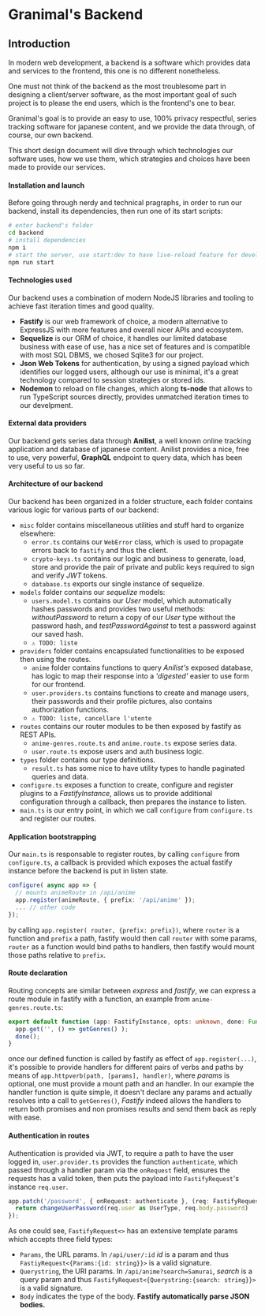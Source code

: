 # Granimal's Backend
## Introduction
In modern web development, a backend is a software which provides data and services to the frontend, this one is no different nonetheless. 

One must not think of the backend as the most troublesome part in designing a client/server software, as the most important goal of such project is to please the end users, which is the frontend's one to bear.

Granimal's goal is to provide an easy to use, 100% privacy respectful, series tracking software for japanese content, and we provide the data through, of course, our own backend.

This short design document will dive through which technologies our software uses, how we use them, which strategies and choices have been made to provide our services.

#### Installation and launch
Before going through nerdy and technical pragraphs, in order to run our backend, install its dependencies, then run one of its start scripts:
```bash
# enter backend's folder
cd backend
# install dependencies
npm i
# start the server, use start:dev to have live-reload feature for development
npm run start
```
#### Technologies used
Our backend uses a combination of modern NodeJS libraries and tooling to achieve fast iteration times and good quality.  

- **Fastify** is our web framework of choice, a modern alternative to ExpressJS with more features and overall nicer APIs and ecosystem.
- **Sequelize** is our ORM of choice, it handles our limited database business with ease of use, has a nice set of features and is compatible with most SQL DBMS, we chosed Sqlite3 for our project.
- **Json Web Tokens** for authentication, by using a signed payload which identifies our logged users, although our use is minimal, it's a great technology compared to session strategies or stored ids.
- **Nodemon** to reload on file changes, which along **ts-node** that allows to run TypeScript sources directly, provides unmatched iteration times to our develpment.

#### External data providers
Our backend gets series data through **Anilist**, a well known online tracking application and database of japanese content.
Anilist provides a nice, free to use, very powerful, **GraphQL** endpoint to query data, which has been very useful to us so far.  

#### Architecture of our backend
Our backend has been organized in a folder structure, each folder contains various logic for various parts of our backend:

- `misc` folder contains miscellaneous utilities and stuff hard to organize elsewhere:
    - `error.ts` contains our `WebError` class, which is used to propagate errors back to `fastify` and thus the client.
    - `crypto-keys.ts` contains our logic and business to generate, load, store and provide the pair of private and public keys required to sign and verify *JWT* tokens.
    - `database.ts` exports our single instance of sequelize.
- `models` folder contains our *sequelize* models:
    - `users.model.ts` contains our *User* model, which automatically hashes passwords and provides two useful methods: *withoutPassword* to return a copy of our *User* type without the password hash, and *testPasswordAgainst* to test a password against our saved hash. 
    - `⚠️ TODO: liste`
- `providers` folder contains encapsulated functionalities to be exposed then using the routes.
  - `anime` folder contains functions to query *Anilist's* exposed database, has logic to map their response into a *'digested'* easier to use form for our frontend.
  - `user.providers.ts` contains functions to create and manage users, their passwords and their profile pictures, also contains authorization functions. 
  - `⚠️ TODO: liste, cancellare l'utente`
- `routes` contains our router modules to be then exposed by fastify as REST APIs.
  - `anime-genres.route.ts` and `anime.route.ts` expose series data.
  - `user.route.ts` expose users and auth business logic.
- `types` folder contains our type definitions.
  - `result.ts` has some nice to have utility types to handle paginated queries and data.
- `configure.ts` exposes a function to create, configure and register plugins to a *FastifyInstance*, allows us to provide additional configuration through a callback, then prepares the instance to listen.
- `main.ts` is our entry point, in which we call `configure` from `configure.ts` and register our routes.

#### Application bootstrapping
Our `main.ts` is responsable to register routes, by calling `configure` from `configure.ts`, a callback is provided which exposes the actual fastify instance before the backend is put in listen state.

```ts
configure( async app => {
  // mounts animeRoute in /api/anime
  app.register(animeRoute, { prefix: '/api/anime' });
  ... // other code
});
```

by calling `app.register( router, {prefix: prefix})`, where `router` is a function and `prefix` a path, fastify would then call `router` with some params, `router` as a function would bind paths to handlers, then fastify would mount those paths relative to `prefix`.
#### Route declaration
Routing concepts are similar between *express* and *fastify*, we can express a route module in fastify with a function, an example from `anime-genres.route.ts`:
```ts
export default function (app: FastifyInstance, opts: unknown, done: Function) {
  app.get('', () => getGenres() );
  done();
}
```
once our defined function is called by fastify as effect of `app.register(...)`, it's possible to provide handlers for different pairs of verbs and paths by means of `app.httpverb(path, [params], handler)`, where *params* is optional, one must provide a mount path and an handler. In our example the handler function is quite simple, it doesn't declare any params and actually resolves into a call to `getGenres()`, *Fastify* indeed allows the handlers to return both promises and non promises results and send them back as reply with ease.
#### Authentication in routes
Authentication is provided via JWT, to require a path to have the user logged in, `user.provider.ts` provides the function `authenticate`, which passed through a handler param via the `onRequest` field, ensures the requests has a valid token, then puts the payload into `FastifyRequest`'s instance `req.user`.
```ts
app.patch('/password', { onRequest: authenticate }, (req: FastifyRequest<{ Body: ChangePasswordParams}>) => {
  return changeUserPassword(req.user as UserType, req.body.password)
});
```
As one could see, `FastifyRequest<>` has an extensive template params which accepts three field types:
- `Params`, the URL params. In `/api/user/:id` *id* is a param and thus `FastiyRequest<{Params:{id: string}}>` is a valid signature.
- `Querystring`, the URI params. In `/api/anime?search=Samurai`, *search* is a query param and thus `FastifyRequest<{Querystring:{search: string}}>` is a valid signature.
- `Body` indicates the type of the body. **Fastify automatically parse JSON bodies.** 
